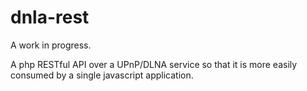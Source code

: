 # dnla-rest

A work in progress.

A php RESTful API over a UPnP/DLNA service so that it is more easily consumed by a single javascript application.

